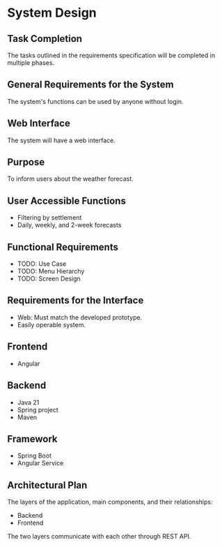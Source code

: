 # System Design

## Task Completion
The tasks outlined in the requirements specification will be completed in multiple phases.

## General Requirements for the System
The system's functions can be used by anyone without login.

## Web Interface
The system will have a web interface.

## Purpose
To inform users about the weather forecast.

## User Accessible Functions
- Filtering by settlement
- Daily, weekly, and 2-week forecasts

## Functional Requirements
- TODO: Use Case
- TODO: Menu Hierarchy
- TODO: Screen Design

## Requirements for the Interface
- Web: Must match the developed prototype.
- Easily operable system.

## Frontend
- Angular

## Backend
- Java 21
- Spring project
- Maven

## Framework
- Spring Boot
- Angular Service

## Architectural Plan
The layers of the application, main components, and their relationships:
- Backend
- Frontend

The two layers communicate with each other through REST API.
